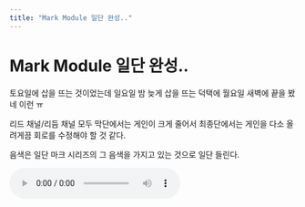 ```yaml
---
title: "Mark Module 일단 완성.."
---
```

# Mark Module 일단 완성..


토요일에 삽을 뜨는 것이었는데 일요일 밤 늦게 삽을 뜨는 덕택에 월요일 새벽에 끝을 봤네 이런 ㅠ




리드 채널/리듬 채널 모두 막단에서는 게인이 크게 줄어서 최종단에서는 게인을 다소 올려게끔 회로를 수정해야 할 것 같다.




음색은 일단 마크 시리즈의 그 음색을 가지고 있는 것으로 일단 들린다.










![audio](/assets/images/1f2154001c2c404cdd26cbd2449ac54e.mp3)












